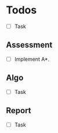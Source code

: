 # Todos

- [ ] Task

## Assessment

- [ ] Implement A\*.

## Algo

- [ ] Task

## Report

- [ ] Task
